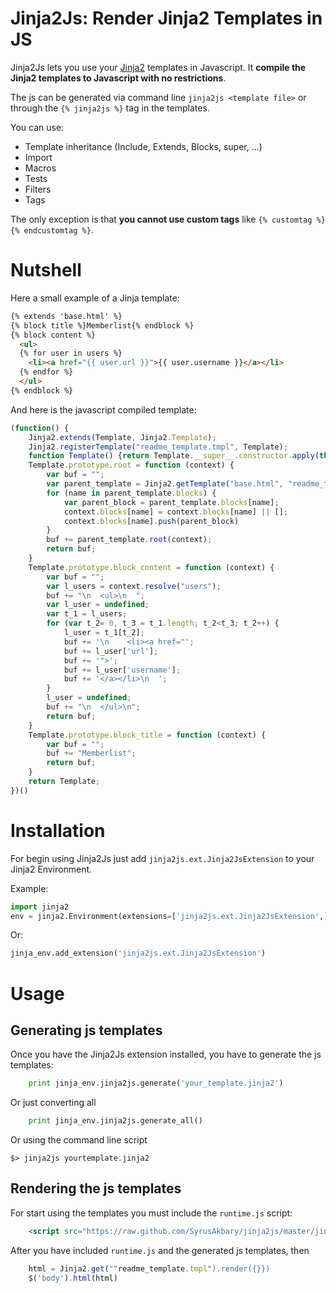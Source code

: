 Jinja2Js: Render Jinja2 Templates in JS
=======================================

Jinja2Js lets you use your [Jinja2](http://jinja.pocoo.org/) templates
in Javascript. It **compile the Jinja2 templates to Javascript with 
no restrictions**.

The js can be generated via command line `jinja2js <template file>` or through the `{% jinja2js %}` tag in the templates.

You can use:

* Template inheritance (Include, Extends, Blocks, super, ...)
* Import
* Macros
* Tests
* Filters
* Tags

The only exception is that **you cannot use custom tags** like `{% customtag %}{% endcustomtag %}`.


# Nutshell

Here a small example of a Jinja template:

```html
{% extends 'base.html' %}
{% block title %}Memberlist{% endblock %}
{% block content %}
  <ul>
  {% for user in users %}
    <li><a href="{{ user.url }}">{{ user.username }}</a></li>
  {% endfor %}
  </ul>
{% endblock %}
```

And here is the javascript compiled template:

```js
(function() {
    Jinja2.extends(Template, Jinja2.Template);
    Jinja2.registerTemplate("readme_template.tmpl", Template);
    function Template() {return Template.__super__.constructor.apply(this, arguments);};
    Template.prototype.root = function (context) {
        var buf = "";
        var parent_template = Jinja2.getTemplate("base.html", "readme_template.tmpl");
        for (name in parent_template.blocks) {
            var parent_block = parent_template.blocks[name];
            context.blocks[name] = context.blocks[name] || [];
            context.blocks[name].push(parent_block)
        }
        buf += parent_template.root(context);
        return buf;
    }
    Template.prototype.block_content = function (context) {
        var buf = "";
        var l_users = context.resolve("users");
        buf += "\n  <ul>\n  ";
        var l_user = undefined;
        var t_1 = l_users;
        for (var t_2= 0, t_3 = t_1.length; t_2<t_3; t_2++) {
            l_user = t_1[t_2];
            buf += '\n    <li><a href="';
            buf += l_user['url'];
            buf += '">';
            buf += l_user['username'];
            buf += '</a></li>\n  ';
        }
        l_user = undefined;
        buf += "\n  </ul>\n";
        return buf;
    }
    Template.prototype.block_title = function (context) {
        var buf = "";
        buf += "Memberlist";
        return buf;
    }
    return Template;
})()
```

# Installation

For begin using Jinja2Js just add `jinja2js.ext.Jinja2JsExtension` to your Jinja2 Environment.

Example:

```python
import jinja2
env = jinja2.Environment(extensions=['jinja2js.ext.Jinja2JsExtension',])
```

Or:

```python
jinja_env.add_extension('jinja2js.ext.Jinja2JsExtension')
```

# Usage

## Generating js templates

Once you have the Jinja2Js extension installed, you have to generate the js templates:

```python
	print jinja_env.jinja2js.generate('your_template.jinja2')
```

Or just converting all

```python
	print jinja_env.jinja2js.generate_all()
```

Or using the command line script

```
$> jinja2js yourtemplate.jinja2
```


## Rendering the js templates

For start using the templates you must include the `runtime.js` script:

```html
	<script src="https://raw.github.com/SyrusAkbary/jinja2js/master/jinja2js/lib/runtime.min.js">
```

After you have included `runtime.js` and the generated js templates, then

```js
	html = Jinja2.get(""readme_template.tmpl").render({}})
	$('body').html(html)
```
